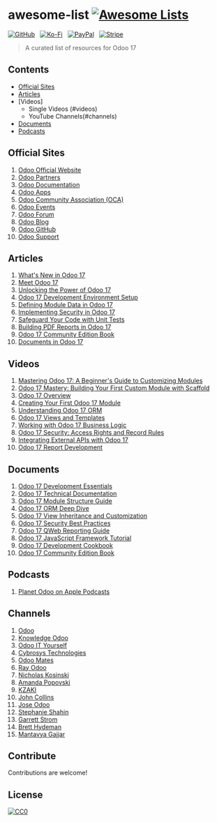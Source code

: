 # awesome-list [![Awesome Lists](https://srv-cdn.himpfen.io/badges/awesome-lists/awesomelists-flat.svg)](https://github.com/brandonhimpfen/awesome)

[![GitHub](https://srv-cdn.himpfen.io/badges/github/github-flat.svg)]() &nbsp; [![Ko-Fi](https://srv-cdn.himpfen.io/badges/kofi/kofi-flat.svg)]() &nbsp; [![PayPal](https://srv-cdn.himpfen.io/badges/paypal/paypal-flat.svg)](https://paypal.me/nvegamarrero?country.x=US&locale.x=en_US) &nbsp; [![Stripe](https://srv-cdn.himpfen.io/badges/stripe/stripe-flat.svg)](https://buy.stripe.com/4gwaIbfQmf290FieUU)

> A curated list of resources for Odoo 17

## Contents

- [Official Sites](#OfficialSites) 
- [Articles](#articles)
- [Videos]
  -  Single Videos (#videos)
  -  YouTube Channels(#channels)
- [Documents](#documents)
- [Podcasts](#podcasts)
  


## Official Sites
1. [Odoo Official Website](https://www.odoo.com)
2. [Odoo Partners](https://www.odoo.com/partners)
3. [Odoo Documentation](https://www.odoo.com/documentation)
4. [Odoo Apps](https://apps.odoo.com)
5. [Odoo Community Association (OCA)](https://odoo-community.org)
6. [Odoo Events](https://www.odoo.com/event)
7. [Odoo Forum](https://www.odoo.com/forum/help-1)
8. [Odoo Blog](https://www.odoo.com/blog)
9. [Odoo GitHub](https://github.com/odoo/odoo)
10. [Odoo Support](https://www.odoo.com/help)

## Articles

1. [What's New in Odoo 17](https://www.envertis.com/whats-new-in-odoo-erp-17-complete-roadmap/)
2. [Meet Odoo 17](https://www.odoo.com/blog/odoo-news-5/meet-odoo-17-1142)
3. [Unlocking the Power of Odoo 17](https://en.tigosolutions.com/post/6827/unlocking-the-power-of-odoo-17)
4. [Odoo 17 Development Environment Setup](https://www.odoo.com/documentation/17.0/developer/tutorials.html)
5. [Defining Module Data in Odoo 17](https://www.odoo.com/documentation/17.0/developer/tutorials.html)
6. [Implementing Security in Odoo 17](https://www.odoo.com/documentation/17.0/developer/tutorials.html)
7. [Safeguard Your Code with Unit Tests](https://www.odoo.com/documentation/17.0/developer/tutorials.html)
8. [Building PDF Reports in Odoo 17](https://www.odoo.com/documentation/17.0/developer/tutorials.html)
9. [Odoo 17 Community Edition Book](https://www.cybrosys.com/odoo/odoo-books/v17-ce/)
10. [Documents in Odoo 17](https://www.cybrosys.com/odoo/odoo-books/v17/documents/)


## Videos

1. [Mastering Odoo 17: A Beginner's Guide to Customizing Modules](https://www.youtube.com/watch?v=S6s6l76vf_s)
2. [Odoo 17 Mastery: Building Your First Custom Module with Scaffold](https://www.youtube.com/watch?v=q38BfK_w6NE)
3. [Odoo 17 Overview](https://www.odoo.com/blog/odoo-news-5/meet-odoo-17-1142)
4. [Creating Your First Odoo 17 Module](https://www.youtube.com/watch?v=q38BfK_w6NE)
5. [Understanding Odoo 17 ORM](https://www.youtube.com/watch?v=S6s6l76vf_s)
6. [Odoo 17 Views and Templates](https://www.youtube.com/watch?v=S6s6l76vf_s)
7. [Working with Odoo 17 Business Logic](https://www.youtube.com/watch?v=S6s6l76vf_s)
8. [Odoo 17 Security: Access Rights and Record Rules](https://www.youtube.com/watch?v=S6s6l76vf_s)
9. [Integrating External APIs with Odoo 17](https://www.youtube.com/watch?v=S6s6l76vf_s)
10. [Odoo 17 Report Development](https://www.youtube.com/watch?v=S6s6l76vf_s)

## Documents
1. [Odoo 17 Development Essentials](https://www.odoo.com/documentation/17.0/developer.html)
2. [Odoo 17 Technical Documentation](https://www.odoo.com/documentation/17.0/developer.html)
3. [Odoo 17 Module Structure Guide](https://www.odoo.com/documentation/17.0/developer.html)
4. [Odoo 17 ORM Deep Dive](https://www.odoo.com/documentation/17.0/developer.html)
5. [Odoo 17 View Inheritance and Customization](https://www.odoo.com/documentation/17.0/developer.html)
6. [Odoo 17 Security Best Practices](https://www.odoo.com/documentation/17.0/developer.html)
7. [Odoo 17 QWeb Reporting Guide](https://www.odoo.com/documentation/17.0/developer.html)
8. [Odoo 17 JavaScript Framework Tutorial](https://www.odoo.com/documentation/17.0/developer.html)
9. [Odoo 17 Development Cookbook](https://github.com/PacktPublishing/Odoo-17-Development-Cookbook-Fifth-Edition)
10. [Odoo 17 Community Edition Book](https://www.cybrosys.com/odoo/odoo-books/v17-ce/)

## Podcasts

1. [Planet Odoo on Apple Podcasts](https://podcasts.apple.com/ca/podcast/planet-odoo/id1668961020)

## Channels
1. [Odoo](https://www.youtube.com/@Odoo)
2. [Knowledge Odoo](https://www.youtube.com/@knowledgeodoo630)
3. [Odoo IT Yourself](https://www.youtube.com/@odoo-it-yourself)
4. [Cybrosys Technologies](https://www.youtube.com/@cybrosys-technologies)
5. [Odoo Mates](https://www.youtube.com/@OdooMates)
6. [Ray Odoo](https://www.youtube.com/@ray_odoo)
7. [Nicholas Kosinski](https://www.youtube.com/@nicholaskosinski9870)
8. [Amanda Popovski](https://www.youtube.com/@amandapopovski7081)
9. [KZAKI](https://www.youtube.com/@KZAKI)
10. [John Collins](https://www.youtube.com/@johncollins6359/featured)
11. [Jose Odoo](https://www.youtube.com/@Jose-Odoo)
12. [Stephanie Shahin](https://www.youtube.com/@stephanieshahin/featured)
13. [Garrett Strom](https://www.youtube.com/@garrettstrom6836)
14. [Brett Hydeman](https://www.youtube.com/@bretthydeman1173)
15. [Mantavya Gajjar](https://www.youtube.com/@mantavyagajjar)


## Contribute

Contributions are welcome!

## License

[![CC0](https://mirrors.creativecommons.org/presskit/buttons/88x31/svg/by-sa.svg)](http://creativecommons.org/licenses/by-sa/4.0/)
